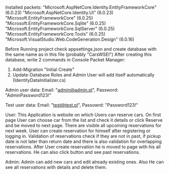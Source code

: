 Installed packets:
    "Microsoft.AspNetCore.Identity.EntityFrameworkCore" (6.0.23)
    "Microsoft.AspNetCore.Identity.UI" (6.0.23)
    "Microsoft.EntityFrameworkCore" (6.0.25)
    "Microsoft.EntityFrameworkCore.Sqlite" (6.0.25)
    "Microsoft.EntityFrameworkCore.SqlServer" (6.0.25)
    "Microsoft.EntityFrameworkCore.Tools" (6.0.25)
    "Microsoft.VisualStudio.Web.CodeGeneration.Design" (6.0.16)

Before Running project check appsettings.json and create database with the same name as in this file (probably "CarsWSEI")
After creating this database, write 2 commands in Console Packet Manager:
1) Add-Migration "Initial Create"
2) Update-Database
Roles and Admin User will add itself automatically (IdentityDataInitializer.cs)

Admin user data:
Email: "admin@admin.pl", Password: "AdminPassword123!"

Test user data:
Email: "test@test.pl", Passowrd: "Password123!"

User:
This Application is website on which Users can reserve cars. On first page User can choose car from the list and check it details or click Reserve and be moved to next page.
There are visible all upcoming reservations for next week. User can create reservation for himself after registering or logging in.
Validation of reservations check if they are not in past, if pickup date is not later than return date and there is also validation for overlapping reservations.
After User create reservation he is moved to page with his all reservations. He can also click button and see past reservations.

Admin:
Admin can add new cars and edit already existing ones. Also He can see all reservations with details and delete them. 

